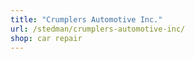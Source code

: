 ```yaml
---
title: "Crumplers Automotive Inc."
url: /stedman/crumplers-automotive-inc/
shop: car repair
---
```


